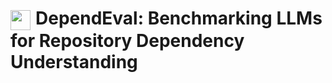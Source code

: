 <h1><img src="assets/images/logo.png" width="32" style="vertical-align:middle; margin-right:8px;">DependEval: Benchmarking LLMs for Repository Dependency Understanding</h1>
